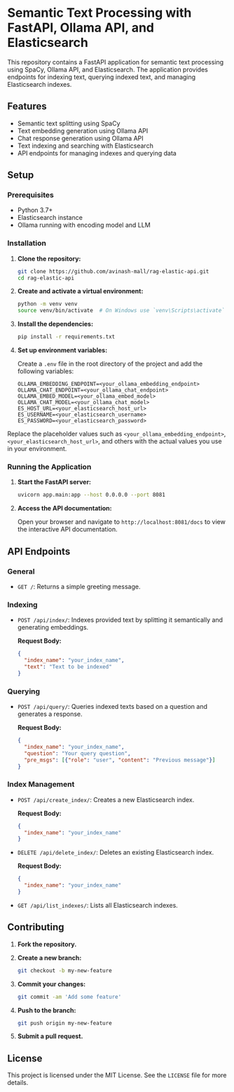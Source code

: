 # Semantic Text Processing with FastAPI, Ollama API, and Elasticsearch

This repository contains a FastAPI application for semantic text processing using SpaCy, Ollama API, and Elasticsearch. The application provides endpoints for indexing text, querying indexed text, and managing Elasticsearch indexes.

## Features

- Semantic text splitting using SpaCy
- Text embedding generation using Ollama API
- Chat response generation using Ollama API
- Text indexing and searching with Elasticsearch
- API endpoints for managing indexes and querying data

## Setup

### Prerequisites

- Python 3.7+
- Elasticsearch instance
- Ollama running with encoding model and LLM

### Installation

1. **Clone the repository:**

   ```bash
   git clone https://github.com/avinash-mall/rag-elastic-api.git
   cd rag-elastic-api
   ```

2. **Create and activate a virtual environment:**

   ```bash
   python -m venv venv
   source venv/bin/activate  # On Windows use `venv\Scripts\activate`
   ```

3. **Install the dependencies:**

   ```bash
   pip install -r requirements.txt
   ```

4. **Set up environment variables:**

   Create a `.env` file in the root directory of the project and add the following variables:

   ```env
   OLLAMA_EMBEDDING_ENDPOINT=<your_ollama_embedding_endpoint>
   OLLAMA_CHAT_ENDPOINT=<your_ollama_chat_endpoint>
   OLLAMA_EMBED_MODEL=<your_ollama_embed_model>
   OLLAMA_CHAT_MODEL=<your_ollama_chat_model>
   ES_HOST_URL=<your_elasticsearch_host_url>
   ES_USERNAME=<your_elasticsearch_username>
   ES_PASSWORD=<your_elasticsearch_password>
   ```
Replace the placeholder values such as `<your_ollama_embedding_endpoint>`, `<your_elasticsearch_host_url>`, and others with the actual values you use in your environment.

### Running the Application

1. **Start the FastAPI server:**

   ```bash
   uvicorn app.main:app --host 0.0.0.0 --port 8081
   ```

2. **Access the API documentation:**

   Open your browser and navigate to `http://localhost:8081/docs` to view the interactive API documentation.

## API Endpoints

### General

- `GET /`: Returns a simple greeting message.

### Indexing

- `POST /api/index/`: Indexes provided text by splitting it semantically and generating embeddings.

  **Request Body:**
  ```json
  {
    "index_name": "your_index_name",
    "text": "Text to be indexed"
  }
  ```

### Querying

- `POST /api/query/`: Queries indexed texts based on a question and generates a response.

  **Request Body:**
  ```json
  {
    "index_name": "your_index_name",
    "question": "Your query question",
    "pre_msgs": [{"role": "user", "content": "Previous message"}]
  }
  ```

### Index Management

- `POST /api/create_index/`: Creates a new Elasticsearch index.

  **Request Body:**
  ```json
  {
    "index_name": "your_index_name"
  }
  ```

- `DELETE /api/delete_index/`: Deletes an existing Elasticsearch index.

  **Request Body:**
  ```json
  {
    "index_name": "your_index_name"
  }
  ```

- `GET /api/list_indexes/`: Lists all Elasticsearch indexes.

## Contributing

1. **Fork the repository.**
2. **Create a new branch:**

   ```bash
   git checkout -b my-new-feature
   ```

3. **Commit your changes:**

   ```bash
   git commit -am 'Add some feature'
   ```

4. **Push to the branch:**

   ```bash
   git push origin my-new-feature
   ```

5. **Submit a pull request.**

## License

This project is licensed under the MIT License. See the `LICENSE` file for more details.
